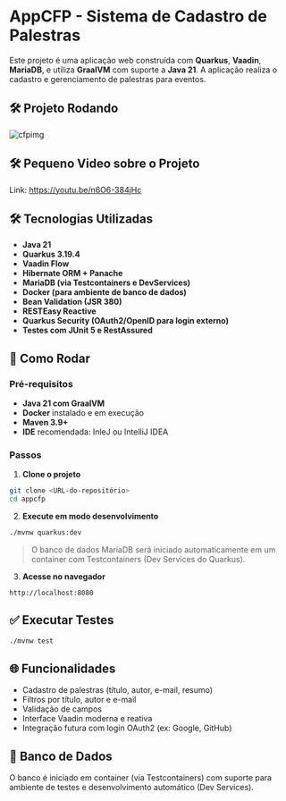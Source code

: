 # AppCFP - Sistema de Cadastro de Palestras

Este projeto é uma aplicação web construída com **Quarkus**, **Vaadin**, **MariaDB**, e utiliza **GraalVM** com suporte a **Java 21**. A aplicação realiza o cadastro e gerenciamento de palestras para eventos.

## 🛠️ Projeto Rodando
![cfpimg](https://github.com/user-attachments/assets/39ec03e8-4053-4479-8532-7af2563e7b04)

## 🛠️ Pequeno Video sobre o Projeto
Link: https://youtu.be/n6O6-384jHc

## 🛠️ Tecnologias Utilizadas

- **Java 21**
- **Quarkus 3.19.4**
- **Vaadin Flow**
- **Hibernate ORM + Panache**
- **MariaDB (via Testcontainers e DevServices)**
- **Docker (para ambiente de banco de dados)**
- **Bean Validation (JSR 380)**
- **RESTEasy Reactive**
- **Quarkus Security (OAuth2/OpenID para login externo)**
- **Testes com JUnit 5 e RestAssured**

## 🚀 Como Rodar

### Pré-requisitos

- **Java 21 com GraalVM**
- **Docker** instalado e em execução
- **Maven 3.9+**
- **IDE** recomendada: InleJ ou IntelliJ IDEA

### Passos

1. **Clone o projeto**

```bash
git clone <URL-do-repositório>
cd appcfp
```

2. **Execute em modo desenvolvimento**

```bash
./mvnw quarkus:dev
```

> O banco de dados MariaDB será iniciado automaticamente em um container com Testcontainers (Dev Services do Quarkus).

3. **Acesse no navegador**

```
http://localhost:8080
```

## ✅ Executar Testes

```bash
./mvnw test
```

## 🌐 Funcionalidades

- Cadastro de palestras (título, autor, e-mail, resumo)
- Filtros por título, autor e e-mail
- Validação de campos
- Interface Vaadin moderna e reativa
- Integração futura com login OAuth2 (ex: Google, GitHub)

## 📂 Banco de Dados

O banco é iniciado em container (via Testcontainers) com suporte para ambiente de testes e desenvolvimento automático (Dev Services).

